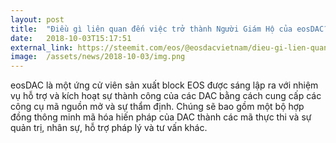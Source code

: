 ```yaml
---
layout: post
title:  "Điều gì liên quan đến việc trở thành Người Giám Hộ của eosDAC?"
date:   2018-10-03T15:17:51
external_link: https://steemit.com/eos/@eosdacvietnam/dieu-gi-lien-quan-den-viec-tro-thanh-nguoi-giam-ho-cua-eosdac
image:  /assets/news/2018-10-03/img.png
---
```

eosDAC là một ứng cử viên sản xuất block EOS được sáng lập ra với nhiệm vụ hỗ trợ và kích hoạt sự thành công của các DAC bằng cách cung cấp các công cụ mã nguồn mở và sự thẩm định. Chúng sẽ bao gồm một bộ hợp đồng thông minh mã hóa hiến pháp của DAC thành các mã thực thi và sự quản trị, nhân sự, hỗ trợ pháp lý và tư vấn khác.
